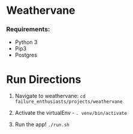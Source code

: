 # Weathervane

### Requirements:
- Python 3
- Pip3
- Postgres

# Run Directions

1. Navigate to weathervane:
   `cd failure_enthusiasts/projects/weathervane`

2. Activate the virtualEnv - `. venv/bin/activate`

3. Run the app! `./run.sh`
